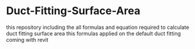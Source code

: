 # Duct-Fitting-Surface-Area
this repository including the all formulas and equation required to calculate duct fitting surface area
this formulas applied on the default duct fitting coming with revit
